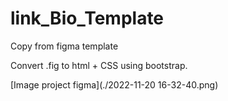 # link_Bio_Template
Copy from figma template

Convert .fig to html + CSS using bootstrap.

[Image project figma](./2022-11-20 16-32-40.png)
